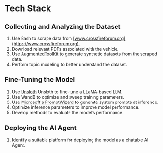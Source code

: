 # Tech Stack

## Collecting and Analyzing the Dataset
1. Use Bash to scrape data from [www.crossfireforum.org](https://www.crossfireforum.org).  
2. Download relevant PDFs associated with the vehicle.  
3. Use [AugmentedToolKit](https://github.com/e-p-armstrong/augmentoolkit) to generate synthetic datasets from the scraped data.  
4. Perform topic modeling to better understand the dataset.  

## Fine-Tuning the Model
1. Use [Unsloth](https://github.com/unslothai/unsloth) Unsloth to fine-tune a LLaMA-based LLM.  
2. Use WandB to optimize and sweep training parameters.  
3. Use [Microsoft's PromptWizard](https://github.com/microsoft/PromptWizard) to generate system prompts at inference.  
4. Optimize inference parameters to improve model performance.  
5. Develop methods to evaluate the model’s performance.  

## Deploying the AI Agent
1. Identify a suitable platform for deploying the model as a chatable AI Agent.  
